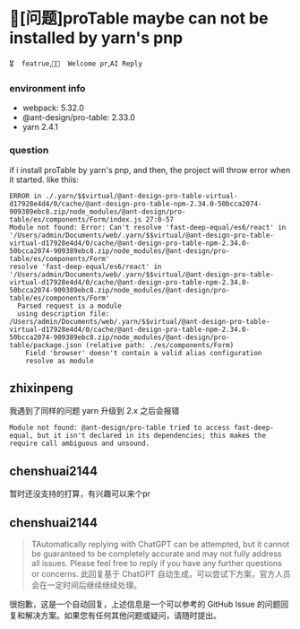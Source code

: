 # 🧐[问题]proTable maybe can not be installed by yarn's pnp

`🎖️  featrue`,`👏🏻  Welcome pr`,`AI Reply`

### environment info

- webpack: 5.32.0
- @ant-design/pro-table: 2.33.0
- yarn 2.4.1

### question

if i install proTable by yarn's pnp, and then, the project will throw error when it started. like thiis:

```
ERROR in ./.yarn/$$virtual/@ant-design-pro-table-virtual-d17928e4d4/0/cache/@ant-design-pro-table-npm-2.34.0-50bcca2074-909389ebc8.zip/node_modules/@ant-design/pro-table/es/components/Form/index.js 27:0-57
Module not found: Error: Can't resolve 'fast-deep-equal/es6/react' in '/Users/admin/Documents/web/.yarn/$$virtual/@ant-design-pro-table-virtual-d17928e4d4/0/cache/@ant-design-pro-table-npm-2.34.0-50bcca2074-909389ebc8.zip/node_modules/@ant-design/pro-table/es/components/Form'
resolve 'fast-deep-equal/es6/react' in '/Users/admin/Documents/web/.yarn/$$virtual/@ant-design-pro-table-virtual-d17928e4d4/0/cache/@ant-design-pro-table-npm-2.34.0-50bcca2074-909389ebc8.zip/node_modules/@ant-design/pro-table/es/components/Form'
  Parsed request is a module
  using description file: /Users/admin/Documents/web/.yarn/$$virtual/@ant-design-pro-table-virtual-d17928e4d4/0/cache/@ant-design-pro-table-npm-2.34.0-50bcca2074-909389ebc8.zip/node_modules/@ant-design/pro-table/package.json (relative path: ./es/components/Form)
    Field 'browser' doesn't contain a valid alias configuration
    resolve as module

```

## zhixinpeng

我遇到了同样的问题 yarn 升级到 2.x 之后会报错

```
Module not found: @ant-design/pro-table tried to access fast-deep-equal, but it isn't declared in its dependencies; this makes the require call ambiguous and unsound.
```

## chenshuai2144

暂时还没支持的打算，有兴趣可以来个pr

## chenshuai2144

> TAutomatically replying with ChatGPT can be attempted, but it cannot be guaranteed to be completely accurate and may not fully address all issues. Please feel free to reply if you have any further questions or concerns.
> 此回复基于 ChatGPT 自动生成，可以尝试下方案，官方人员会在一定时间后继续继续处理。

很抱歉，这是一个自动回复，上述信息是一个可以参考的 GitHub Issue 的问题回复和解决方案。如果您有任何其他问题或疑问，请随时提出。
